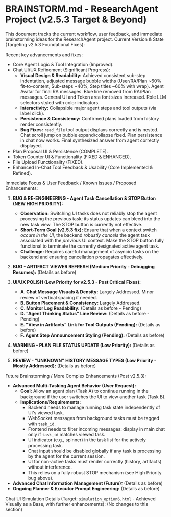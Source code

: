 # BRAINSTORM.md - ResearchAgent Project (v2.5.3 Target & Beyond)

This document tracks the current workflow, user feedback, and immediate brainstorming ideas for the ResearchAgent project.
Current Version & State (Targeting v2.5.3 Foundational Fixes):

Recent key advancements and fixes:

  - Core Agent Logic & Tool Integration (Improved).
  - Chat UI/UX Refinement (Significant Progress):
      - **Visual Design & Readability:** Achieved consistent sub-step indentation, adjusted message bubble widths (User/RA/Plan ~60% fit-to-content, Sub-steps ~40%, Step titles ~60% with wrap). Agent Avatar for final RA messages. Blue line removed from RA/Plan messages. General UI and Token area font sizes increased. Role LLM selectors styled with color indicators.
      - **Interactivity:** Collapsible major agent steps and tool outputs (via label click).
      - **Persistence & Consistency:** Confirmed plans loaded from history render consistently.
      - **Bug Fixes:** `read_file` tool output displays correctly and is nested. Chat scroll jump on bubble expand/collapse fixed. Plan persistence in chat now works. Final synthesized answer from agent correctly displayed.
  - Plan Proposal UI & Persistence (COMPLETE).
  - Token Counter UI & Functionality (FIXED & ENHANCED).
  - File Upload Functionality (FIXED).
  - Enhanced In-Chat Tool Feedback & Usability (Core Implemented & Refined).

Immediate Focus & User Feedback / Known Issues / Proposed Enhancements:

1.  **BUG & RE-ENGINEERING - Agent Task Cancellation & STOP Button (NEW HIGH PRIORITY):**
    * **Observation:** Switching UI tasks does not reliably stop the agent processing the previous task; its status updates can bleed into the new task view. The STOP button is currently not effective.
    * **Short-Term Goal (v2.5.3 fix):** Ensure that when a context switch *occurs in the UI*, the backend *robustly cancels* the agent task associated with the *previous* UI context. Make the STOP button fully functional to terminate the currently designated active agent task.
    * **Challenge:** Requires careful management of asyncio tasks on the backend and ensuring cancellation propagates effectively.

2.  **BUG - ARTIFACT VIEWER REFRESH (Medium Priority - Debugging Resumes):** (Details as before)

3.  **UI/UX POLISH (Low Priority for v2.5.3 - Post Critical Fixes):**
    * **A. Chat Message Visuals & Density:** Largely Addressed. Minor review of vertical spacing if needed.
    * **B. Button Placement & Consistency:** Largely Addressed.
    * **C. Monitor Log Readability:** (Details as before - Pending)
    * **D. "Agent Thinking Status" Line Review:** (Details as before - Pending)
    * **E. "View in Artifacts" Link for Tool Outputs (Pending):** (Details as before)
    * **F. Agent Step Announcement Styling (Pending):** (Details as before)

4.  **WARNING - PLAN FILE STATUS UPDATE (Low Priority):** (Details as before)
5.  **REVIEW - "UNKNOWN" HISTORY MESSAGE TYPES (Low Priority - Mostly Addressed):** (Details as before)

Future Brainstorming / More Complex Enhancements (Post v2.5.3):

* **Advanced Multi-Tasking Agent Behavior (User Request):**
    * **Goal:** Allow an agent plan (Task A) to continue running in the background if the user switches the UI to view another task (Task B).
    * **Implications/Requirements:**
        * Backend needs to manage running task state independently of UI's viewed task.
        * WebSocket messages from background tasks must be tagged with `task_id`.
        * Frontend needs to filter incoming messages: display in main chat only if `task_id` matches viewed task.
        * UI indicator (e.g., spinner) in the task list for the actively processing task.
        * Chat input should be disabled globally if any task is processing by the agent for the current session.
        * UI for non-active tasks must render correctly (history, artifacts) without interference.
        * This relies on a fully robust STOP mechanism (see High Priority bug above).
* **Advanced Chat Information Management (Future):** (Details as before)
* **Ongoing Planner & Executor Prompt Engineering:** (Details as before)

Chat UI Simulation Details (Target: `simulation_option6.html` - Achieved Visually as a Base, with further enhancements):
 (No changes to this section)
